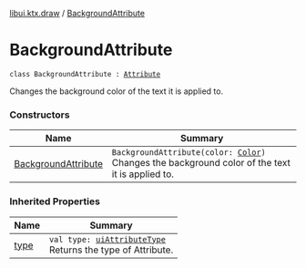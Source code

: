 [libui.ktx.draw](../README.md) / [BackgroundAttribute](README.md)

# BackgroundAttribute

`class BackgroundAttribute : `[`Attribute`](../-attribute/README.md)

Changes the background color of the text it is applied to.

### Constructors

| Name | Summary |
|---|---|
| [BackgroundAttribute](-background-attribute.md) | `BackgroundAttribute(color: `[`Color`](../-color/README.md)`)`<br>Changes the background color of the text it is applied to. |

### Inherited Properties

| Name | Summary |
|---|---|
| [type](../-attribute/type.md) | `val type: `[`uiAttributeType`](../../libui/ui-attribute-type.md)<br>Returns the type of Attribute. |

